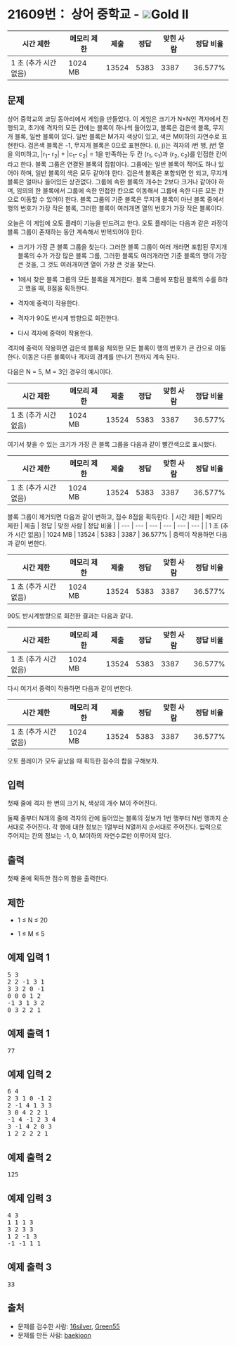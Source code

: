# 21609번： 상어 중학교 - <img src="https://static.solved.ac/tier_small/14.svg" style="height:20px" />Gold II


| 시간 제한 | 메모리 제한 | 제출 | 정답 | 맞힌 사람 | 정답 비율 |
| --- | --- | --- | --- | --- | --- |
| 1 초 (추가 시간 없음) | 1024 MB | 13524 | 5383 | 3387 | 36.577% |


## 문제


상어 중학교의 코딩 동아리에서 게임을 만들었다. 이 게임은 크기가 N×N인 격자에서 진행되고, 초기에 격자의 모든 칸에는 블록이 하나씩 들어있고, 블록은 검은색 블록, 무지개 블록, 일반 블록이 있다. 일반 블록은 M가지 색상이 있고, 색은 M이하의 자연수로 표현한다. 검은색 블록은 -1, 무지개 블록은 0으로 표현한다. (i, j)는 격자의 i번 행, j번 열을 의미하고, |r<sub>1</sub>- r<sub>2</sub>| + |c<sub>1</sub>- c<sub>2</sub>| = 1을 만족하는 두 칸 (r<sub>1</sub>, c<sub>1</sub>)과 (r<sub>2</sub>, c<sub>2</sub>)를 인접한 칸이라고 한다.
블록 그룹은 연결된 블록의 집합이다. 그룹에는 일반 블록이 적어도 하나 있어야 하며, 일반 블록의 색은 모두 같아야 한다. 검은색 블록은 포함되면 안 되고, 무지개 블록은 얼마나 들어있든 상관없다. 그룹에 속한 블록의 개수는 2보다 크거나 같아야 하며, 임의의 한 블록에서 그룹에 속한 인접한 칸으로 이동해서 그룹에 속한 다른 모든 칸으로 이동할 수 있어야 한다. 블록 그룹의 기준 블록은 무지개 블록이 아닌 블록 중에서 행의 번호가 가장 작은 블록, 그러한 블록이 여러개면 열의 번호가 가장 작은 블록이다.

오늘은 이 게임에 오토 플레이 기능을 만드려고 한다. 오토 플레이는 다음과 같은 과정이 블록 그룹이 존재하는 동안 계속해서 반복되어야 한다.

- 크기가 가장 큰 블록 그룹을 찾는다. 그러한 블록 그룹이 여러 개라면 포함된 무지개 블록의 수가 가장 많은 블록 그룹, 그러한 블록도 여러개라면 기준 블록의 행이 가장 큰 것을, 그 것도 여러개이면 열이 가장 큰 것을 찾는다.

- 1에서 찾은 블록 그룹의 모든 블록을 제거한다. 블록 그룹에 포함된 블록의 수를 B라고 했을 때, B점을 획득한다.
- 격자에 중력이 작용한다.

- 격자가 90도 반시계 방향으로 회전한다.

- 다시 격자에 중력이 작용한다.


격자에 중력이 작용하면 검은색 블록을 제외한 모든 블록이 행의 번호가 큰 칸으로 이동한다. 이동은 다른 블록이나 격자의 경계를 만나기 전까지 계속 된다.

다음은 N = 5, M = 3인 경우의 예시이다.

| 시간 제한 | 메모리 제한 | 제출 | 정답 | 맞힌 사람 | 정답 비율 |
| --- | --- | --- | --- | --- | --- |
| 1 초 (추가 시간 없음) | 1024 MB | 13524 | 5383 | 3387 | 36.577% |
여기서 찾을 수 있는 크기가 가장 큰 블록 그룹을 다음과 같이 빨간색으로 표시했다.

| 시간 제한 | 메모리 제한 | 제출 | 정답 | 맞힌 사람 | 정답 비율 |
| --- | --- | --- | --- | --- | --- |
| 1 초 (추가 시간 없음) | 1024 MB | 13524 | 5383 | 3387 | 36.577% |
블록 그룹이 제거되면 다음과 같이 변하고, 점수 8점을 획득한다.
| 시간 제한 | 메모리 제한 | 제출 | 정답 | 맞힌 사람 | 정답 비율 |
| --- | --- | --- | --- | --- | --- |
| 1 초 (추가 시간 없음) | 1024 MB | 13524 | 5383 | 3387 | 36.577% |
중력이 작용하면 다음과 같이 변한다.

| 시간 제한 | 메모리 제한 | 제출 | 정답 | 맞힌 사람 | 정답 비율 |
| --- | --- | --- | --- | --- | --- |
| 1 초 (추가 시간 없음) | 1024 MB | 13524 | 5383 | 3387 | 36.577% |
90도 반시계방향으로 회전한 결과는 다음과 같다.

| 시간 제한 | 메모리 제한 | 제출 | 정답 | 맞힌 사람 | 정답 비율 |
| --- | --- | --- | --- | --- | --- |
| 1 초 (추가 시간 없음) | 1024 MB | 13524 | 5383 | 3387 | 36.577% |
다시 여기서 중력이 작용하면 다음과 같이 변한다.

| 시간 제한 | 메모리 제한 | 제출 | 정답 | 맞힌 사람 | 정답 비율 |
| --- | --- | --- | --- | --- | --- |
| 1 초 (추가 시간 없음) | 1024 MB | 13524 | 5383 | 3387 | 36.577% |
오토 플레이가 모두 끝났을 때 획득한 점수의 합을 구해보자.




## 입력


첫째 줄에 격자 한 변의 크기 N, 색상의 개수 M이 주어진다.

둘째 줄부터 N개의 줄에 격자의 칸에 들어있는 블록의 정보가 1번 행부터 N번 행까지 순서대로 주어진다. 각 행에 대한 정보는 1열부터 N열까지 순서대로 주어진다. 입력으로 주어지는 칸의 정보는 -1, 0, M이하의 자연수로만 이루어져 있다.




## 출력


첫째 줄에 획득한 점수의 합을 출력한다.




## 제한


- 1 ≤ N ≤ 20

- 1 ≤ M ≤ 5





## 예제 입력 1


<pre>5 3
2 2 -1 3 1
3 3 2 0 -1
0 0 0 1 2
-1 3 1 3 2
0 3 2 2 1
</pre>


## 예제 출력 1


<pre>77
</pre>




## 예제 입력 2


<pre>6 4
2 3 1 0 -1 2
2 -1 4 1 3 3
3 0 4 2 2 1
-1 4 -1 2 3 4
3 -1 4 2 0 3
1 2 2 2 2 1
</pre>


## 예제 출력 2


<pre>125
</pre>




## 예제 입력 3


<pre>4 3
1 1 1 3
3 2 3 3
1 2 -1 3
-1 -1 1 1
</pre>


## 예제 출력 3


<pre>33
</pre>






## 출처


- 문제를 검수한 사람: [16silver](/user/16silver), [Green55](/user/Green55)
- 문제를 만든 사람: [baekjoon](/user/baekjoon)




